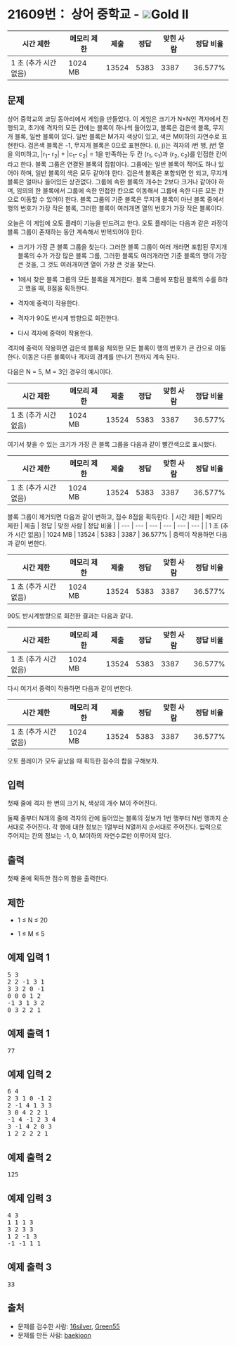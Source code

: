# 21609번： 상어 중학교 - <img src="https://static.solved.ac/tier_small/14.svg" style="height:20px" />Gold II


| 시간 제한 | 메모리 제한 | 제출 | 정답 | 맞힌 사람 | 정답 비율 |
| --- | --- | --- | --- | --- | --- |
| 1 초 (추가 시간 없음) | 1024 MB | 13524 | 5383 | 3387 | 36.577% |


## 문제


상어 중학교의 코딩 동아리에서 게임을 만들었다. 이 게임은 크기가 N×N인 격자에서 진행되고, 초기에 격자의 모든 칸에는 블록이 하나씩 들어있고, 블록은 검은색 블록, 무지개 블록, 일반 블록이 있다. 일반 블록은 M가지 색상이 있고, 색은 M이하의 자연수로 표현한다. 검은색 블록은 -1, 무지개 블록은 0으로 표현한다. (i, j)는 격자의 i번 행, j번 열을 의미하고, |r<sub>1</sub>- r<sub>2</sub>| + |c<sub>1</sub>- c<sub>2</sub>| = 1을 만족하는 두 칸 (r<sub>1</sub>, c<sub>1</sub>)과 (r<sub>2</sub>, c<sub>2</sub>)를 인접한 칸이라고 한다.
블록 그룹은 연결된 블록의 집합이다. 그룹에는 일반 블록이 적어도 하나 있어야 하며, 일반 블록의 색은 모두 같아야 한다. 검은색 블록은 포함되면 안 되고, 무지개 블록은 얼마나 들어있든 상관없다. 그룹에 속한 블록의 개수는 2보다 크거나 같아야 하며, 임의의 한 블록에서 그룹에 속한 인접한 칸으로 이동해서 그룹에 속한 다른 모든 칸으로 이동할 수 있어야 한다. 블록 그룹의 기준 블록은 무지개 블록이 아닌 블록 중에서 행의 번호가 가장 작은 블록, 그러한 블록이 여러개면 열의 번호가 가장 작은 블록이다.

오늘은 이 게임에 오토 플레이 기능을 만드려고 한다. 오토 플레이는 다음과 같은 과정이 블록 그룹이 존재하는 동안 계속해서 반복되어야 한다.

- 크기가 가장 큰 블록 그룹을 찾는다. 그러한 블록 그룹이 여러 개라면 포함된 무지개 블록의 수가 가장 많은 블록 그룹, 그러한 블록도 여러개라면 기준 블록의 행이 가장 큰 것을, 그 것도 여러개이면 열이 가장 큰 것을 찾는다.

- 1에서 찾은 블록 그룹의 모든 블록을 제거한다. 블록 그룹에 포함된 블록의 수를 B라고 했을 때, B점을 획득한다.
- 격자에 중력이 작용한다.

- 격자가 90도 반시계 방향으로 회전한다.

- 다시 격자에 중력이 작용한다.


격자에 중력이 작용하면 검은색 블록을 제외한 모든 블록이 행의 번호가 큰 칸으로 이동한다. 이동은 다른 블록이나 격자의 경계를 만나기 전까지 계속 된다.

다음은 N = 5, M = 3인 경우의 예시이다.

| 시간 제한 | 메모리 제한 | 제출 | 정답 | 맞힌 사람 | 정답 비율 |
| --- | --- | --- | --- | --- | --- |
| 1 초 (추가 시간 없음) | 1024 MB | 13524 | 5383 | 3387 | 36.577% |
여기서 찾을 수 있는 크기가 가장 큰 블록 그룹을 다음과 같이 빨간색으로 표시했다.

| 시간 제한 | 메모리 제한 | 제출 | 정답 | 맞힌 사람 | 정답 비율 |
| --- | --- | --- | --- | --- | --- |
| 1 초 (추가 시간 없음) | 1024 MB | 13524 | 5383 | 3387 | 36.577% |
블록 그룹이 제거되면 다음과 같이 변하고, 점수 8점을 획득한다.
| 시간 제한 | 메모리 제한 | 제출 | 정답 | 맞힌 사람 | 정답 비율 |
| --- | --- | --- | --- | --- | --- |
| 1 초 (추가 시간 없음) | 1024 MB | 13524 | 5383 | 3387 | 36.577% |
중력이 작용하면 다음과 같이 변한다.

| 시간 제한 | 메모리 제한 | 제출 | 정답 | 맞힌 사람 | 정답 비율 |
| --- | --- | --- | --- | --- | --- |
| 1 초 (추가 시간 없음) | 1024 MB | 13524 | 5383 | 3387 | 36.577% |
90도 반시계방향으로 회전한 결과는 다음과 같다.

| 시간 제한 | 메모리 제한 | 제출 | 정답 | 맞힌 사람 | 정답 비율 |
| --- | --- | --- | --- | --- | --- |
| 1 초 (추가 시간 없음) | 1024 MB | 13524 | 5383 | 3387 | 36.577% |
다시 여기서 중력이 작용하면 다음과 같이 변한다.

| 시간 제한 | 메모리 제한 | 제출 | 정답 | 맞힌 사람 | 정답 비율 |
| --- | --- | --- | --- | --- | --- |
| 1 초 (추가 시간 없음) | 1024 MB | 13524 | 5383 | 3387 | 36.577% |
오토 플레이가 모두 끝났을 때 획득한 점수의 합을 구해보자.




## 입력


첫째 줄에 격자 한 변의 크기 N, 색상의 개수 M이 주어진다.

둘째 줄부터 N개의 줄에 격자의 칸에 들어있는 블록의 정보가 1번 행부터 N번 행까지 순서대로 주어진다. 각 행에 대한 정보는 1열부터 N열까지 순서대로 주어진다. 입력으로 주어지는 칸의 정보는 -1, 0, M이하의 자연수로만 이루어져 있다.




## 출력


첫째 줄에 획득한 점수의 합을 출력한다.




## 제한


- 1 ≤ N ≤ 20

- 1 ≤ M ≤ 5





## 예제 입력 1


<pre>5 3
2 2 -1 3 1
3 3 2 0 -1
0 0 0 1 2
-1 3 1 3 2
0 3 2 2 1
</pre>


## 예제 출력 1


<pre>77
</pre>




## 예제 입력 2


<pre>6 4
2 3 1 0 -1 2
2 -1 4 1 3 3
3 0 4 2 2 1
-1 4 -1 2 3 4
3 -1 4 2 0 3
1 2 2 2 2 1
</pre>


## 예제 출력 2


<pre>125
</pre>




## 예제 입력 3


<pre>4 3
1 1 1 3
3 2 3 3
1 2 -1 3
-1 -1 1 1
</pre>


## 예제 출력 3


<pre>33
</pre>






## 출처


- 문제를 검수한 사람: [16silver](/user/16silver), [Green55](/user/Green55)
- 문제를 만든 사람: [baekjoon](/user/baekjoon)




